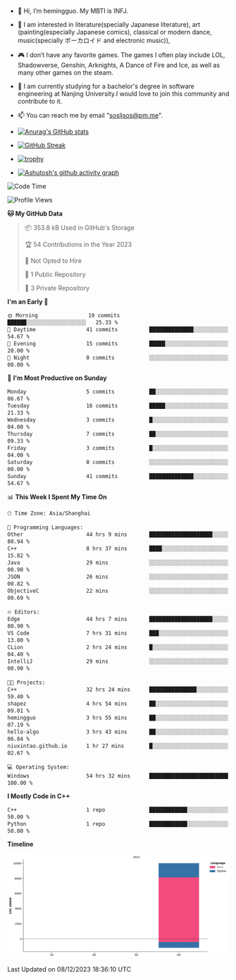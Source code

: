 - 👋 Hi, I’m hemingguo. My MBTI is INFJ.
- 🎨 I am interested in literature(specially Japanese literature), art (painting(especially Japanese comics), classical or modern dance, music(specially ボーカロイド and electronic music)),
- 🎮 I don’t have any favorite games. The games I often play include LOL, Shadowverse, Genshin, Arknights, A Dance of Fire and Ice, as well as many other games on the steam.
- 🌱 I am currently studying for a bachelor's degree in software engineering at Nanjing University.I would love to join this community and contribute to it.

- 📫 You can reach me by email "sosljsos@pm.me".


- [![Anurag's GitHub stats](https://github-readme-stats.vercel.app/api?username=hemingguo&show_icons=true&count_private=true&theme=aura&hide_border=true&icon_color=FF4500&text_color=76EE00)](https://github.com/anuraghazra/github-readme-stats)
  
- [![GitHub Streak](https://github-readme-streak-stats.herokuapp.com/?user=hemingguo&hide_border=true&theme=tokyonight)](https://git.io/streak-stats)
  
- [![trophy](https://github-profile-trophy.vercel.app/?username=hemingguo&theme=dracula)](https://github.com/ryo-ma/github-profile-trophy)
- [![Ashutosh's github activity graph](https://github-readme-activity-graph.vercel.app/graph?username=hemingguo&theme=tokyo-night&hide_border=true)](https://github.com/ashutosh00710/github-readme-activity-graph)
<!--START_SECTION:waka-->
![Code Time](http://img.shields.io/badge/Code%20Time-148%20hrs%2015%20mins-blue)

![Profile Views](http://img.shields.io/badge/Profile%20Views-312-blue)

**🐱 My GitHub Data** 

> 📦 353.8 kB Used in GitHub's Storage 
 > 
> 🏆 54 Contributions in the Year 2023
 > 
> 🚫 Not Opted to Hire
 > 
> 📜 1 Public Repository 
 > 
> 🔑 3 Private Repository 
 > 
**I'm an Early 🐤** 

```text
🌞 Morning                19 commits          ██████░░░░░░░░░░░░░░░░░░░   25.33 % 
🌆 Daytime                41 commits          ██████████████░░░░░░░░░░░   54.67 % 
🌃 Evening                15 commits          █████░░░░░░░░░░░░░░░░░░░░   20.00 % 
🌙 Night                  0 commits           ░░░░░░░░░░░░░░░░░░░░░░░░░   00.00 % 
```
📅 **I'm Most Productive on Sunday** 

```text
Monday                   5 commits           ██░░░░░░░░░░░░░░░░░░░░░░░   06.67 % 
Tuesday                  16 commits          █████░░░░░░░░░░░░░░░░░░░░   21.33 % 
Wednesday                3 commits           █░░░░░░░░░░░░░░░░░░░░░░░░   04.00 % 
Thursday                 7 commits           ██░░░░░░░░░░░░░░░░░░░░░░░   09.33 % 
Friday                   3 commits           █░░░░░░░░░░░░░░░░░░░░░░░░   04.00 % 
Saturday                 0 commits           ░░░░░░░░░░░░░░░░░░░░░░░░░   00.00 % 
Sunday                   41 commits          ██████████████░░░░░░░░░░░   54.67 % 
```


📊 **This Week I Spent My Time On** 

```text
🕑︎ Time Zone: Asia/Shanghai

💬 Programming Languages: 
Other                    44 hrs 9 mins       ████████████████████░░░░░   80.94 % 
C++                      8 hrs 37 mins       ████░░░░░░░░░░░░░░░░░░░░░   15.82 % 
Java                     29 mins             ░░░░░░░░░░░░░░░░░░░░░░░░░   00.90 % 
JSON                     26 mins             ░░░░░░░░░░░░░░░░░░░░░░░░░   00.82 % 
ObjectiveC               22 mins             ░░░░░░░░░░░░░░░░░░░░░░░░░   00.69 % 

🔥 Editors: 
Edge                     44 hrs 7 mins       ████████████████████░░░░░   80.90 % 
VS Code                  7 hrs 31 mins       ███░░░░░░░░░░░░░░░░░░░░░░   13.80 % 
CLion                    2 hrs 24 mins       █░░░░░░░░░░░░░░░░░░░░░░░░   04.40 % 
IntelliJ                 29 mins             ░░░░░░░░░░░░░░░░░░░░░░░░░   00.90 % 

🐱‍💻 Projects: 
C++                      32 hrs 24 mins      ███████████████░░░░░░░░░░   59.40 % 
shapez                   4 hrs 54 mins       ██░░░░░░░░░░░░░░░░░░░░░░░   09.01 % 
hemingguo                3 hrs 55 mins       ██░░░░░░░░░░░░░░░░░░░░░░░   07.19 % 
hello-algo               3 hrs 43 mins       ██░░░░░░░░░░░░░░░░░░░░░░░   06.84 % 
niuxintao.github.io      1 hr 27 mins        █░░░░░░░░░░░░░░░░░░░░░░░░   02.67 % 

💻 Operating System: 
Windows                  54 hrs 32 mins      █████████████████████████   100.00 % 
```

**I Mostly Code in C++** 

```text
C++                      1 repo              ████████████░░░░░░░░░░░░░   50.00 % 
Python                   1 repo              ████████████░░░░░░░░░░░░░   50.00 % 
```



**Timeline**

![Lines of Code chart](https://raw.githubusercontent.com/hemingguo/hemingguo/main/assets/bar_graph.png)


 Last Updated on 08/12/2023 18:36:10 UTC
<!--END_SECTION:waka-->
<!---
hemingguo/hemingguo is a ✨ special ✨ repository because its `README.md` (this file) appears on your GitHub profile.
You can click the Preview link to take a look at your changes.
--->
